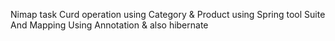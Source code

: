 Nimap task Curd operation using Category & Product using Spring tool Suite And Mapping Using Annotation &  also hibernate 

